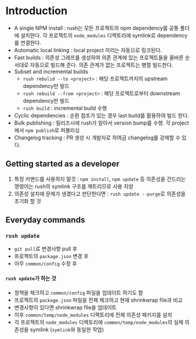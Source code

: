 # Introduction
- A single NPM install : rush는 모든 프로젝트의 npm dependency를 공통 폴더에 설치한다. 각 프로젝트의 `node_modules` 디렉토리에 symlink로 dependency를 연결한다.
- Automatic local linking : local project 끼리는 자동으로 링크된다.
- Fast builds : 의존성 그래프를 생성하여 의존 관계에 있는 프로젝트들을 올바른 순서대로 자동으로 빌드해 준다. 의존 관계가 없는 프로젝트는 병렬 빌드한다.
- Subset and incremental builds
  - `rush rebulid --to <project>` : 해당 프로젝트까지의 upstream dependency만 빌드
  - `rush rebuild --from <project>` : 해당 프로젝트로부터 downstream dependency만 빌드
  - `rush build` : incremental build 수행
- Cyclic dependencies : 순환 참조가 있는 경우 last build를 활용하여 빌드 한다.
- Bulk publishing : 릴리즈시에 rush가 알아서 version bump를 수행. 각 project에서 `npm publish`로 퍼블리싱
- Changelog tracking : PR 생성 시 개발자로 하여금 changelog를 강제할 수 있다.

## Getting started as a developer
1. 특정 커맨드를 사용하지 말것 : `npm install`, `npm update` 등 의존성을 건드리는 명령어는 rush의 symlink 구조를 깨트리므로 사용 지양
2. 의존성 설치에 문제가 생겼다고 판단한다면 : `rush update --purge`로 의존성을 초기화 할 것

## Everyday commands
### `rush update`
- `git pull`로 변경사항 pull 후
- 프로젝트의 `package.json` 변경 후
- 아무 `common/config` 수정 후

#### `rush update`가 하는 것
- 정책을 체크하고 `common/config` 파일을 업데이트 하기도 함
- 프로젝트의 `package.json` 파일을 전체 체크하고 현재 shrinkwrap file과 비교
- 변경사항이 있다면 shrinkwrap file을 업데이트
- 이후 `common/temp/node_modules` 디렉토리에 전체 의존성 패키지를 설치
- 각 프로젝트의 `node_modules` 디렉토리에 `common/temp/node_modules`의 실제 의존성을 symlink (`symlink`와 동일한 작업)

